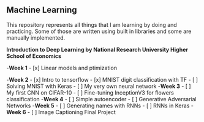 Machine Learning
------------------

This repository represents all things that I am learning by doing and practicing. Some of those are written using  built in libraries and some are manually implemented.

**Introduction to Deep Learning by National Research University Higher School of Economics**

  -**Week 1**
    - [x] Linear models and ptimization
  
  -**Week 2**
    - [x] Intro to tensorflow
    - [x] MNIST digit classification with TF
    - [ ] Solving MNIST with Keras
    - [ ] My very own neural network
  -**Week 3**
    - [ ] My first CNN on CIFAR-10
    - [ ] Fine-tuning InceptionV3 for flowers classification
  -**Week 4**
    - [ ] Simple autoencoder
    - [ ] Generative Adversarial Networks
  -**Week 5**
    - [ ] Generating names with RNNs
    - [ ] RNNs in Keras
  -**Week 6**
    - [ ] Image Captioning Final Project

